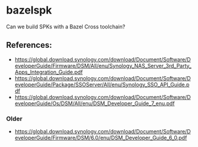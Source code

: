 # bazelspk
Can we build SPKs with a Bazel Cross toolchain?

## References:
 - https://global.download.synology.com/download/Document/Software/DeveloperGuide/Firmware/DSM/All/enu/Synology_NAS_Server_3rd_Party_Apps_Integration_Guide.pdf
 - https://global.download.synology.com/download/Document/Software/DeveloperGuide/Package/SSOServer/All/enu/Synology_SSO_API_Guide.pdf
 - https://global.download.synology.com/download/Document/Software/DeveloperGuide/Os/DSM/All/enu/DSM_Developer_Guide_7_enu.pdf

### Older

 - https://global.download.synology.com/download/Document/Software/DeveloperGuide/Firmware/DSM/6.0/enu/DSM_Developer_Guide_6_0.pdf
